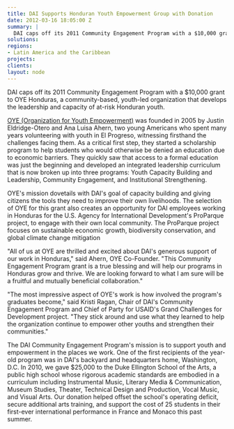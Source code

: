 ```yaml
---
title: DAI Supports Honduran Youth Empowerment Group with Donation
date: 2012-03-16 18:05:00 Z
summary: |
  DAI caps off its 2011 Community Engagement Program with a $10,000 grant to OYE Honduras, a community-based, youth-led organization that develops the leadership and capacity of at-risk Honduran youth.
solutions:
regions:
- Latin America and the Caribbean
projects:
clients:
layout: node
---
```

DAI caps off its 2011 Community Engagement Program with a $10,000 grant to OYE Honduras, a community-based, youth-led organization that develops the leadership and capacity of at-risk Honduran youth.

[OYE (Organization for Youth Empowerment)][1] was founded in 2005 by Justin Eldridge-Otero and Ana Luisa Ahern, two young Americans who spent many years volunteering with youth in El Progreso, witnessing firsthand the challenges facing them. As a critical first step, they started a scholarship program to help students who would otherwise be denied an education due to economic barriers. They quickly saw that access to a formal education was just the beginning and developed an integrated leadership curriculum that is now broken up into three programs: Youth Capacity Building and Leadership, Community Engagement, and Institutional Strengthening.

OYE's mission dovetails with DAI's goal of capacity building and giving citizens the tools they need to improve their own livelihoods. The selection of OYE for this grant also creates an opportunity for DAI employees working in Honduras for the U.S. Agency for International Development's ProParque project, to engage with their own local community. The ProParque project focuses on sustainable economic growth, biodiversity conservation, and global climate change mitigation

"All of us at OYE are thrilled and excited about DAI's generous support of our work in Honduras," said Ahern, OYE Co-Founder. "This Community Engagement Program grant is a true blessing and will help our programs in Honduras grow and thrive. We are looking forward to what I am sure will be a fruitful and mutually beneficial collaboration."

"The most impressive aspect of OYE's work is how involved the program's graduates become," said Kristi Ragan, Chair of DAI's Community Engagement Program and Chief of Party for USAID's Grand Challenges for Development project. "They stick around and use what they learned to help the organization continue to empower other youths and strengthen their communities."

The DAI Community Engagement Program's mission is to support youth and empowerment in the places we work. One of the first recipients of the year-old program was in DAI's backyard and headquarters home, Washington, D.C. In 2010, we gave $25,000 to the Duke Ellington School of the Arts, a public high school whose rigorous academic standards are embodied in a curriculum including Instrumental Music, Literary Media & Communication, Museum Studies, Theater, Technical Design and Production, Vocal Music, and Visual Arts. Our donation helped offset the school's operating deficit, secure additional arts training, and support the cost of 25 students in their first-ever international performance in France and Monaco this past summer.

[1]: http://www.oyehonduras.org/
